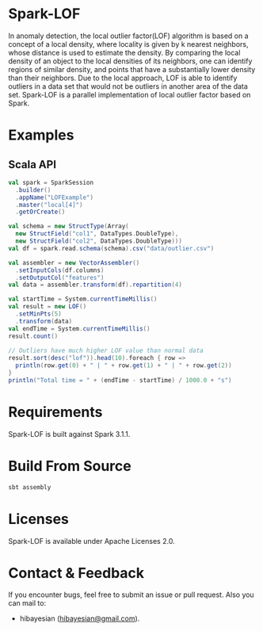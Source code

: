 # Spark-LOF
In anomaly detection, the local outlier factor(LOF) algorithm is based on a concept of a local density, where locality is given by k nearest neighbors, whose distance is used to estimate the density. By comparing the local density of an object to the local densities of its neighbors, one can identify regions of similar density, and points that have a substantially lower density than their neighbors. Due to the local approach, LOF is able to identify outliers in a data set that would not be outliers in another area of the data set. Spark-LOF is a parallel implementation of local outlier factor based on Spark.

# Examples
## Scala API
```scala
val spark = SparkSession
  .builder()
  .appName("LOFExample")
  .master("local[4]")
  .getOrCreate()

val schema = new StructType(Array(
  new StructField("col1", DataTypes.DoubleType),
  new StructField("col2", DataTypes.DoubleType)))
val df = spark.read.schema(schema).csv("data/outlier.csv")

val assembler = new VectorAssembler()
  .setInputCols(df.columns)
  .setOutputCol("features")
val data = assembler.transform(df).repartition(4)

val startTime = System.currentTimeMillis()
val result = new LOF()
  .setMinPts(5)
  .transform(data)
val endTime = System.currentTimeMillis()
result.count()
    
// Outliers have much higher LOF value than normal data
result.sort(desc("lof")).head(10).foreach { row =>
  println(row.get(0) + " | " + row.get(1) + " | " + row.get(2))
}
println("Total time = " + (endTime - startTime) / 1000.0 + "s")
```

# Requirements
Spark-LOF is built against Spark 3.1.1.

# Build From Source
```scala
sbt assembly
```

# Licenses
Spark-LOF is available under Apache Licenses 2.0.

# Contact & Feedback
If you encounter bugs, feel free to submit an issue or pull request. Also you can mail to:
+ hibayesian (hibayesian@gmail.com).
